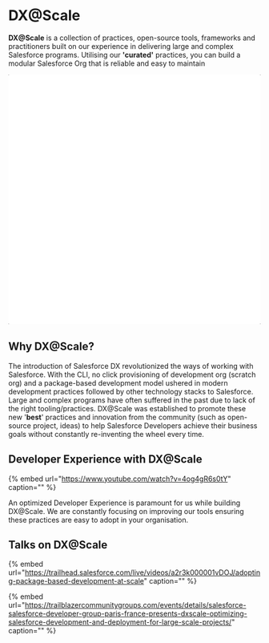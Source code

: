 # DX@Scale

**DX@Scale** is a collection of practices, open-source tools, frameworks and practitioners built on our experience in delivering large and complex Salesforce programs. Utilising our **'curated'** practices, you can build a modular Salesforce Org that is reliable and easy to maintain

![](.gitbook/assets/animatedblocks.gif)

## Why DX@Scale?

The introduction of Salesforce DX revolutionized the ways of working with Salesforce. With the CLI, no click provisioning of development org \(scratch org\) and a package-based development model ushered in modern development practices followed by other technology stacks to Salesforce. Large and complex programs have often suffered in the past due to lack of the right tooling/practices. DX@Scale was established to promote these new '**best**' practices and innovation from the community \(such as open-source project, ideas\) to help Salesforce Developers achieve their business goals without constantly re-inventing the wheel every time.

## Developer Experience with DX@Scale

{% embed url="https://www.youtube.com/watch?v=4og4gR6s0tY" caption="" %}

An optimized Developer Experience is paramount for us while building DX@Scale. We are constantly focusing on improving our tools ensuring these practices are easy to adopt in your organisation.

## Talks on DX@Scale

{% embed url="https://trailhead.salesforce.com/live/videos/a2r3k000001vDOJ/adopting-package-based-development-at-scale" caption="" %}

{% embed url="https://trailblazercommunitygroups.com/events/details/salesforce-salesforce-developer-group-paris-france-presents-dxscale-optimizing-salesforce-development-and-deployment-for-large-scale-projects/" caption="" %}

